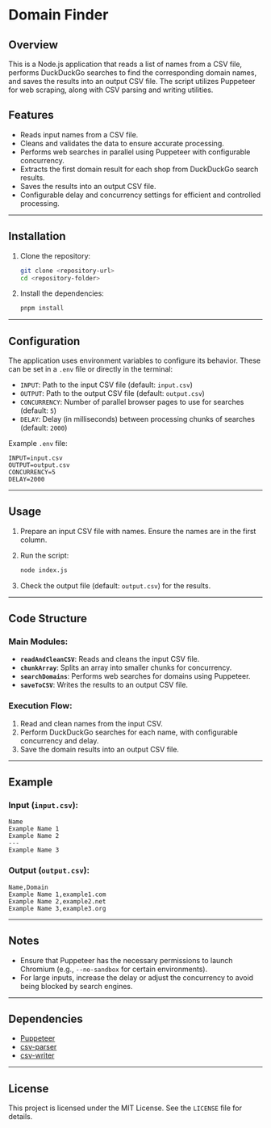 # Domain Finder

## Overview

This is a Node.js application that reads a list of names from a CSV file, performs DuckDuckGo searches to find the corresponding domain names, and saves the results into an output CSV file. The script utilizes Puppeteer for web scraping, along with CSV parsing and writing utilities.

## Features

- Reads input names from a CSV file.
- Cleans and validates the data to ensure accurate processing.
- Performs web searches in parallel using Puppeteer with configurable concurrency.
- Extracts the first domain result for each shop from DuckDuckGo search results.
- Saves the results into an output CSV file.
- Configurable delay and concurrency settings for efficient and controlled processing.

---

## Installation

1. Clone the repository:

   ```bash
   git clone <repository-url>
   cd <repository-folder>
   ```

2. Install the dependencies:
   ```bash
   pnpm install
   ```

---

## Configuration

The application uses environment variables to configure its behavior. These can be set in a `.env` file or directly in the terminal:

- `INPUT`: Path to the input CSV file (default: `input.csv`)
- `OUTPUT`: Path to the output CSV file (default: `output.csv`)
- `CONCURRENCY`: Number of parallel browser pages to use for searches (default: `5`)
- `DELAY`: Delay (in milliseconds) between processing chunks of searches (default: `2000`)

Example `.env` file:

```env
INPUT=input.csv
OUTPUT=output.csv
CONCURRENCY=5
DELAY=2000
```

---

## Usage

1. Prepare an input CSV file with names. Ensure the names are in the first column.

2. Run the script:

   ```bash
   node index.js
   ```

3. Check the output file (default: `output.csv`) for the results.

---

## Code Structure

### Main Modules:

- **`readAndCleanCSV`**: Reads and cleans the input CSV file.
- **`chunkArray`**: Splits an array into smaller chunks for concurrency.
- **`searchDomains`**: Performs web searches for domains using Puppeteer.
- **`saveToCSV`**: Writes the results to an output CSV file.

### Execution Flow:

1. Read and clean names from the input CSV.
2. Perform DuckDuckGo searches for each name, with configurable concurrency and delay.
3. Save the domain results into an output CSV file.

---

## Example

### Input (`input.csv`):

```csv
Name
Example Name 1
Example Name 2
---
Example Name 3
```

### Output (`output.csv`):

```csv
Name,Domain
Example Name 1,example1.com
Example Name 2,example2.net
Example Name 3,example3.org
```

---

## Notes

- Ensure that Puppeteer has the necessary permissions to launch Chromium (e.g., `--no-sandbox` for certain environments).
- For large inputs, increase the delay or adjust the concurrency to avoid being blocked by search engines.

---

## Dependencies

- [Puppeteer](https://github.com/puppeteer/puppeteer)
- [csv-parser](https://github.com/mafintosh/csv-parser)
- [csv-writer](https://github.com/ryu1kn/csv-writer)

---

## License

This project is licensed under the MIT License. See the `LICENSE` file for details.
